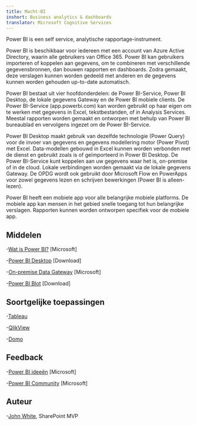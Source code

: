 ```yaml
---
title: Macht-BI
inshort: Business analytics & dashboards
translator: Microsoft Cognitive Services
---
```


Power BI is een self service, analytische rapportage-instrument.

Power BI is beschikbaar voor iedereen met een account van Azure Active Directory, waarin alle gebruikers van Office 365. Power BI kan gebruikers importeren of koppelen aan gegevens, om te combineren met verschillende gegevensbronnen, dan bouwen rapporten en dashboards. Zodra gemaakt, deze verslagen kunnen worden gedeeld met anderen en de gegevens kunnen worden gehouden up-to-date automatisch.  

Power BI bestaat uit vier hoofdonderdelen: de Power BI-Service, Power BI Desktop, de lokale gegevens Gateway en de Power BI mobiele clients. De Power BI-Service (app.powerbi.com) kan worden gebruikt op haar eigen om te werken met gegevens in Excel, tekstbestanden, of in Analysis Services. Meestal rapporten worden gemaakt en ontworpen met behulp van Power BI bureaublad en vervolgens ingezet om de Power BI-Service. 

Power BI Desktop maakt gebruik van dezelfde technologie (Power Query) voor de invoer van gegevens en gegevens modellering motor (Power Pivot) met Excel. Data-modellen gebouwd in Excel kunnen worden verbonden met de dienst en gebruikt zoals is of geïmporteerd in Power BI Desktop. 
De Power BI-Service kunt koppelen aan uw gegevens waar het is, on-premise of in de cloud. Lokale verbindingen worden gemaakt via de lokale gegevens Gateway. De OPDG wordt ook gebruikt door Microsoft Flow en PowerApps voor zowel gegevens lezen en schrijven bewerkingen (Power BI is alleen-lezen). 

Power BI heeft een mobiele app voor alle belangrijke mobiele platforms. De mobiele app kan mensen in het gebied snelle toegang tot hun belangrijke verslagen. Rapporten kunnen worden ontworpen specifiek voor de mobiele app.


Middelen
---------

-[Wat is Power BI?](https://powerbi.microsoft.com/en-us/)
    \[Microsoft\]

-[Power BI Desktop](https://powerbi.microsoft.com/en-us/desktop/)
    \[Download\]

-[On-premise Data Gateway](https://docs.microsoft.com/en-us/power-bi/service-gateway-onprem)
    \[Microsoft\]

-[Power BI Blot](https://powerbi.microsoft.com/en-us/blog/)
    \[Download\]

Soortgelijke toepassingen
--------------------

-[Tableau](https://www.tableau.com/)

-[QlikView](http://global.qlik.com/)

-[Domo](https://www.domo.com/)

Feedback
---------

-[Power BI ideeën](https://ideas.powerbi.com/forums/265200-power-bi-ideas)
    \[Microsoft\]

-[Power BI Community](http://community.powerbi.com/)
    \[Microsoft\]

Auteur
---------

-[John White](https://twitter.com/diverdown1964), SharePoint MVP

